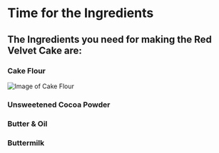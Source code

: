 # Time for the Ingredients
## The Ingredients you need for making the Red Velvet Cake are:
### Cake Flour
![Image of Cake Flour](https://www.livewellbakeoften.com/wp-content/uploads/2019/03/Homemade-Cake-Flour-13.jpg&height=224)
### Unsweetened Cocoa Powder
### Butter & Oil
### Buttermilk

